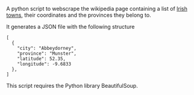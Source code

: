 A python script to webscrape the wikipedia page containing a list of [Irish towns](https://en.wikipedia.org/wiki/List_of_towns_and_villages_in_the_Republic_of_Ireland), their coordinates and the provinces they belong to. 

It generates a JSON file with the following structure

```
[
  {
    "city": "Abbeydorney",
    "province": "Munster",
    "latitude": 52.35,
    "longitude": -9.6833
  },
]
```

This script requires the Python library BeautifulSoup.
